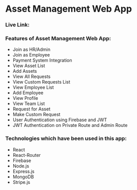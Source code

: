 # Asset Management Web App

### Live Link:

### Features of Asset Management Web App:

- Join as HR/Admin
- Join as Employee
- Payment System Integration
- View Asset List
- Add Assets
- View All Requests
- View Custom Requests List
- View Employee List
- Add Employee
- View Profile
- View Team List
- Request for Asset
- Make Custom Request
- User Authentication using Firebase and JWT
- JWT Authentication on Private Route and Admin Route

### Technologies which have been used in this app:

- React
- React-Router
- Firebase
- Node.js
- Express.js
- MongoDB
- Stripe.js